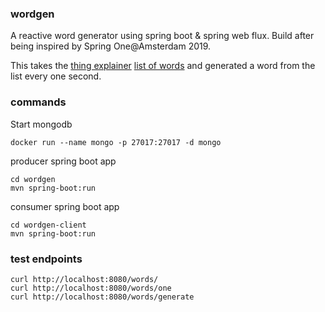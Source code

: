 ### wordgen

A reactive word generator using spring boot & spring web flux. Build after being inspired by Spring One@Amsterdam 2019.

This takes the [thing explainer](https://xkcd.com/thing-explainer/) [list of words](https://github.com/RichardBleek/wordgen/blob/master/wordgen/src/main/resources/thing-explainer-words-list.txt) and generated a word from the list every one second.

### commands
Start mongodb
```
docker run --name mongo -p 27017:27017 -d mongo
```

producer spring boot app
```
cd wordgen
mvn spring-boot:run
```

consumer spring boot app
```
cd wordgen-client
mvn spring-boot:run
```

### test endpoints
```
curl http://localhost:8080/words/
curl http://localhost:8080/words/one
curl http://localhost:8080/words/generate
```
